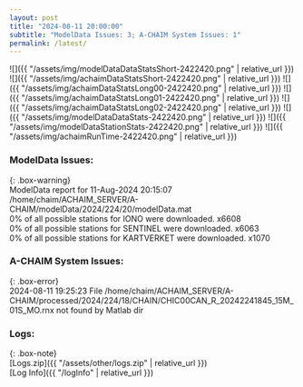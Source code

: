```yaml
---
layout: post
title: "2024-08-11 20:00:00"
subtitle: "ModelData Issues: 3; A-CHAIM System Issues: 1"
permalink: /latest/
---
```


![]({{ "/assets/img/modelDataDataStatsShort-2422420.png" | relative_url }})
![]({{ "/assets/img/achaimDataStatsShort-2422420.png" | relative_url }})
![]({{ "/assets/img/achaimDataStatsLong00-2422420.png" | relative_url }})
![]({{ "/assets/img/achaimDataStatsLong01-2422420.png" | relative_url }})
![]({{ "/assets/img/achaimDataStatsLong02-2422420.png" | relative_url }})
![]({{ "/assets/img/modelDataDataStats-2422420.png" | relative_url }})
![]({{ "/assets/img/modelDataStationStats-2422420.png" | relative_url }})
![]({{ "/assets/img/achaimRunTime-2422420.png" | relative_url }})


### ModelData Issues:  
  
{: .box-warning}  
 ModelData report for 11-Aug-2024 20:15:07   
 /home/chaim/ACHAIM_SERVER/A-CHAIM/modelData/2024/224/20/modelData.mat   
 0% of all possible stations for IONO were downloaded. x6608   
 0% of all possible stations for SENTINEL were downloaded. x6063   
 0% of all possible stations for KARTVERKET were downloaded. x1070   
  
### A-CHAIM System Issues:  
  
{: .box-error}  
2024-08-11 19:25:23 File /home/chaim/ACHAIM_SERVER/A-CHAIM/processed/2024/224/18/CHAIN/CHIC00CAN_R_20242241845_15M_01S_MO.rnx not found by Matlab dir  

### Logs:  
  
{: .box-note}  
[Logs.zip]({{ "/assets/other/logs.zip" | relative_url }})  
[Log Info]({{ "/logInfo" | relative_url }})  
